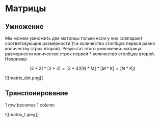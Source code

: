 # Матрицы

## **Умножение**

Мы можем умножить две матрицы только если у них совпадают соответсвующие размерности (т.е количество столбцов первой равно количеству строк второй). Результат этого умножения: матрица размерности количество строк первой * количество столбцов второй. Например

$$[3*2] * [2*4] = [3*4] ([N*M] * [M*K] = [N*K])$$

![[matrix_dot.png]]

## **Транспонирование**

1 row becomes 1 column

![[matrix_t.jpeg]]